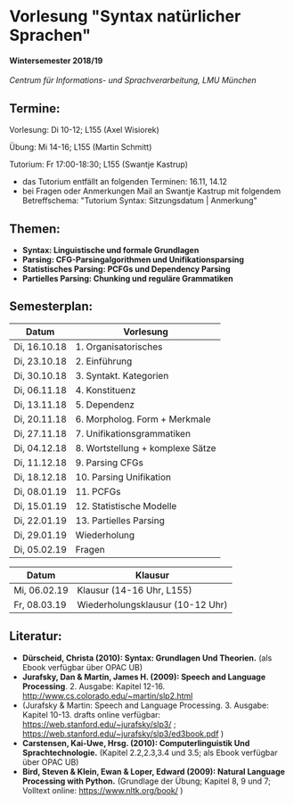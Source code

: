 
# Vorlesung "Syntax natürlicher Sprachen"

#### Wintersemester 2018/19

*Centrum für Informations- und Sprachverarbeitung, LMU München*


## Termine:

Vorlesung: Di 10-12; L155 (Axel Wisiorek)

Übung: Mi 14-16; L155 (Martin Schmitt) 

Tutorium: Fr 17:00-18:30; L155 (Swantje Kastrup) 
- das Tutorium entfällt an folgenden Terminen: 16.11, 14.12
- bei Fragen oder Anmerkungen Mail an Swantje Kastrup mit folgendem Betreffschema: "Tutorium Syntax: Sitzungsdatum | Anmerkung" 

## Themen:

- **Syntax: Linguistische und formale Grundlagen**
- **Parsing: CFG-Parsingalgorithmen und Unifikationsparsing**
- **Statistisches Parsing: PCFGs und Dependency Parsing**
- **Partielles Parsing: Chunking und reguläre Grammatiken**


## Semesterplan:

| Datum | Vorlesung 
| ------------- | ------------- | 
| Di, 16.10.18| 1. Organisatorisches | 
| Di, 23.10.18| 2. Einführung |  
| Di, 30.10.18| 3. Syntakt. Kategorien |    
| Di, 06.11.18| 4. Konstituenz |   
| Di, 13.11.18| 5. Dependenz |    
| Di, 20.11.18| 6. Morpholog. Form + Merkmale |    
| Di, 27.11.18| 7. Unifikationsgrammatiken |   
| Di, 04.12.18| 8. Wortstellung + komplexe Sätze |   
| Di, 11.12.18| 9. Parsing CFGs |  
| Di, 18.12.18| 10. Parsing Unifikation |  
| Di, 08.01.19| 11. PCFGs |  
| Di, 15.01.19| 12. Statistische Modelle | 
| Di, 22.01.19| 13. Partielles Parsing  | 
| Di, 29.01.19| Wiederholung  | 
| Di, 05.02.19| Fragen  | 


| Datum  | Klausur | 
| ------------- | ------------- | 
| Mi, 06.02.19 | Klausur (14-16 Uhr, L155) | 
| Fr, 08.03.19 | Wiederholungsklausur (10-12 Uhr) | 


## Literatur:

- **Dürscheid, Christa (2010): Syntax: Grundlagen Und Theorien.** (als Ebook verfügbar über OPAC UB)
- **Jurafsky, Dan & Martin, James H. (2009): Speech and Language Processing**. 2. Ausgabe: Kapitel 12-16. http://www.cs.colorado.edu/~martin/slp2.html 
- (Jurafsky & Martin: Speech and Language Processing. 3. Ausgabe: Kapitel 10-13. drafts online verfügbar: https://web.stanford.edu/~jurafsky/slp3/ ; https://web.stanford.edu/~jurafsky/slp3/ed3book.pdf )
- **Carstensen, Kai-Uwe, Hrsg. (2010): Computerlinguistik Und Sprachtechnologie.** (Kapitel 2.2,2.3,3.4 und 3.5; als Ebook verfügbar über OPAC UB)
- **Bird, Steven & Klein, Ewan & Loper, Edward (2009): Natural Language Processing with Python.** (Grundlage der Übung; Kapitel 8, 9 und 7; Volltext online: https://www.nltk.org/book/ ) 
